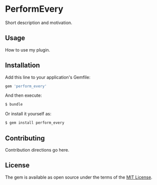 # PerformEvery
Short description and motivation.

## Usage
How to use my plugin.

## Installation
Add this line to your application's Gemfile:

```ruby
gem 'perform_every'
```

And then execute:
```bash
$ bundle
```

Or install it yourself as:
```bash
$ gem install perform_every
```

## Contributing
Contribution directions go here.

## License
The gem is available as open source under the terms of the [MIT License](https://opensource.org/licenses/MIT).
